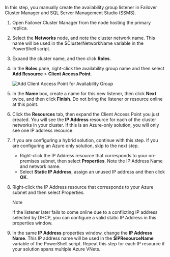 In this step, you manually create the availability group listener in Failover Cluster Manager and SQL Server Management Studio (SSMS).

1. Open Failover Cluster Manager from the node hosting the primary replica.
2. Select the **Networks** node, and note the cluster network name. This name will be used in the $ClusterNetworkName variable in the PowerShell script.
3. Expand the cluster name, and then click **Roles**.
4. In the **Roles** pane, right-click the availability group name and then select **Add Resource** > **Client Access Point**.
   
    ![Add Client Access Point for Availability Group](https://docstestmedia1.blob.core.windows.net/azure-media/includes/media/virtual-machines-sql-server-configure-alwayson-availability-group-listener/IC678769.gif)
5. In the **Name** box, create a name for this new listener, then click **Next** twice, and then click **Finish**. Do not bring the listener or resource online at this point.
6. Click the **Resources** tab, then expand the Client Access Point you just created. You will see the **IP Address** resource for each of the cluster networks in your cluster. If this is an Azure-only solution, you will only see one IP address resource.
7. If you are configuring a hybrid solution, continue with this step. If you are configuring an Azure only solution, skip to the next step. 
   
   * Right-click the IP Address resource that corresponds to your on-premises subnet, then select **Properties**. Note the IP Address Name and network name.
   * Select **Static IP Address**, assign an unused IP address and then click **OK**.
8. Right-click the IP Address resource that corresponds to your Azure subnet and then select Properties.
   
   > [!NOTE]
   > If the listener later fails to come online due to a conflicting IP address selected by DHCP, you can configure a valid static IP Address in this properties window.
   > 
   > 
9. In the same **IP Address** properties window, change the **IP Address Name**. This IP address name will be used in the **$IPResourceName** variable of the PowerShell script. Repeat this step for each IP resource if your solution spans multiple Azure VNets.


